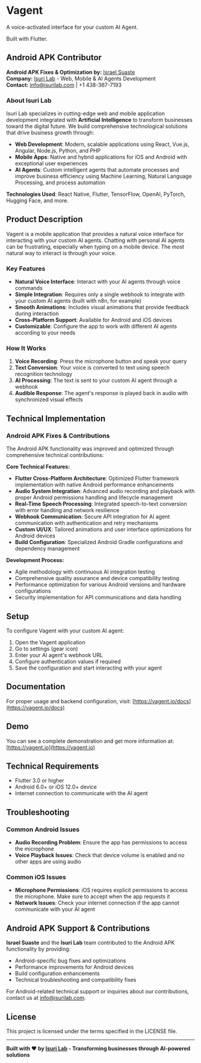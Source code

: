 # Vagent

A voice-activated interface for your custom AI Agent.

Built with Flutter.

## Android APK Contributor

**Android APK Fixes & Optimization by:** [Israel Suaste](https://isurilab.com)  
**Company:** [Isuri Lab](https://isurilab.com) - Web, Mobile & AI Agents Development  
**Contact:** info@isurilab.com | +1 438-367-7193

### About Isuri Lab

Isuri Lab specializes in cutting-edge web and mobile application development integrated with **Artificial Intelligence** to transform businesses toward the digital future. We build comprehensive technological solutions that drive business growth through:

- **Web Development**: Modern, scalable applications using React, Vue.js, Angular, Node.js, Python, and PHP
- **Mobile Apps**: Native and hybrid applications for iOS and Android with exceptional user experiences
- **AI Agents**: Custom intelligent agents that automate processes and improve business efficiency using Machine Learning, Natural Language Processing, and process automation

**Technologies Used**: React Native, Flutter, TensorFlow, OpenAI, PyTorch, Hugging Face, and more.

## Product Description

Vagent is a mobile application that provides a natural voice interface for interacting with your custom AI agents. Chatting with personal AI agents can be frustrating, especially when typing on a mobile device. The most natural way to interact is through your voice.

### Key Features

- **Natural Voice Interface**: Interact with your AI agents through voice commands
- **Simple Integration**: Requires only a single webhook to integrate with your custom AI agents (built with n8n, for example)
- **Smooth Animations**: Includes visual animations that provide feedback during interaction
- **Cross-Platform Support**: Available for Android and iOS devices
- **Customizable**: Configure the app to work with different AI agents according to your needs

### How It Works

1. **Voice Recording**: Press the microphone button and speak your query
2. **Text Conversion**: Your voice is converted to text using speech recognition technology
3. **AI Processing**: The text is sent to your custom AI agent through a webhook
4. **Audible Response**: The agent's response is played back in audio with synchronized visual effects

## Technical Implementation

### Android APK Fixes & Contributions

The Android APK functionality was improved and optimized through comprehensive technical contributions:

**Core Technical Features:**
- **Flutter Cross-Platform Architecture**: Optimized Flutter framework implementation with native Android performance enhancements
- **Audio System Integration**: Advanced audio recording and playback with proper Android permissions handling and lifecycle management
- **Real-Time Speech Processing**: Integrated speech-to-text conversion with error handling and network resilience
- **Webhook Communication**: Secure API integration for AI agent communication with authentication and retry mechanisms
- **Custom UI/UX**: Tailored animations and user interface optimizations for Android devices
- **Build Configuration**: Specialized Android Gradle configurations and dependency management

**Development Process:**
- Agile methodology with continuous AI integration testing
- Comprehensive quality assurance and device compatibility testing
- Performance optimization for various Android versions and hardware configurations
- Security implementation for API communications and data handling

## Setup

To configure Vagent with your custom AI agent:

1. Open the Vagent application
2. Go to settings (gear icon)
3. Enter your AI agent's webhook URL
4. Configure authentication values if required
5. Save the configuration and start interacting with your agent

## Documentation

For proper usage and backend configuration, visit: [https://vagent.io/docs](https://vagent.io/docs)

## Demo

You can see a complete demonstration and get more information at: [https://vagent.io](https://vagent.io)

## Technical Requirements

- Flutter 3.0 or higher
- Android 6.0+ or iOS 12.0+ device
- Internet connection to communicate with the AI agent

## Troubleshooting

### Common Android Issues

- **Audio Recording Problem**: Ensure the app has permissions to access the microphone
- **Voice Playback Issues**: Check that device volume is enabled and no other apps are using audio

### Common iOS Issues

- **Microphone Permissions**: iOS requires explicit permissions to access the microphone. Make sure to accept when the app requests it
- **Network Issues**: Check your internet connection if the app cannot communicate with your AI agent

## Android APK Support & Contributions

**Israel Suaste** and the **Isuri Lab** team contributed to the Android APK functionality by providing:

- Android-specific bug fixes and optimizations
- Performance improvements for Android devices
- Build configuration enhancements
- Technical troubleshooting and compatibility fixes

For Android-related technical support or inquiries about our contributions, contact us at [info@isurilab.com](mailto:info@isurilab.com).

## License

This project is licensed under the terms specified in the LICENSE file.

---

**Built with ❤️ by [Isuri Lab](https://isurilab.com) - Transforming businesses through AI-powered solutions**
